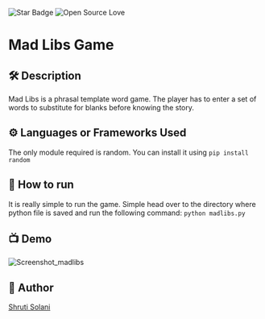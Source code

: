 <!--Please do not remove this part-->
![Star Badge](https://img.shields.io/static/v1?label=%F0%9F%8C%9F&message=If%20Useful&style=style=flat&color=BC4E99)
![Open Source Love](https://badges.frapsoft.com/os/v1/open-source.svg?v=103)

# Mad Libs Game


<!--An image is an illustration for your project, the tip here is using your sense of humour as much as you can :D 

You can copy paste my markdown photo insert as following:
<p align="center">
<img src="your-source-is-here" width=40% height=40%>
-->

## 🛠️ Description
<!--Remove the below lines and add yours -->
Mad Libs is a phrasal template word game. The player has to enter a set of words to substitute for blanks before knowing the story.

## ⚙️ Languages or Frameworks Used
<!--Remove the below lines and add yours -->
The only module required is random. You can install it using 
```pip install random```

## 🌟 How to run
<!--Remove the below lines and add yours -->
It is really simple to run the game. Simple head over to the directory where python file is saved and run the following command:
```python madlibs.py```

## 📺 Demo
![Screenshot_madlibs](https://user-images.githubusercontent.com/68545365/128495675-6f72cc4f-2a0f-4bdc-b1a1-18c60f37cd5d.png)


## 🤖 Author
<!--Remove the below lines and add yours -->
<a href="https://github.com/ShrutiSolani">Shruti Solani
